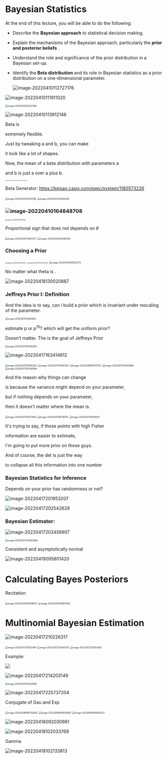 # Bayesian Statistics

At the end of this lecture, you will be able to do the following:

- Describe the **Bayesian approach**  to statistical decision making. 

- Explain the mechanisms of the Bayesian approach, particularly the **prior and posterior beliefs** . 

- Understand the role and significance of the prior distribution in a Bayesian set-up. 

- Identify the **Beta distribution**  and its role in Bayesian statistics as a prior distribution on a one-dimensional parameter. 

  ![image-20220410112727176](https://ik.imagekit.io/haochen/Typora/image-20220410112727176.png)

  

![image-20220410111911020](https://ik.imagekit.io/haochen/Typora/image-20220410111911020.png)

<img src="https://ik.imagekit.io/haochen/Typora/image-20220410112527384.png" alt="image-20220410112527384" style="zoom:50%;" />

![image-20220410113912146](https://ik.imagekit.io/haochen/Typora/image-20220410113912146.png)

Beta is

extremely flexible.

Just by tweaking a and b, you can make

it look like a lot of shapes.



Now, the mean of a beta distribution with parameters a

and b is just a over a plus b.

<img src="https://ik.imagekit.io/haochen/Typora/1920px-Beta_distribution_pdf.svg.png" alt="Probability density function for the Beta distribution" style="zoom:20%;" />



Beta Generator: https://keisan.casio.com/exec/system/1180573226

<img src="https://ik.imagekit.io/haochen/Typora/image-20220410114413786.png" alt="image-20220410114413786" style="zoom:50%;" />

<img src="https://ik.imagekit.io/haochen/Typora/image-20220410114436326.png" alt="image-20220410114436326" style="zoom:50%;" />

### ![image-20220410164848708](https://ik.imagekit.io/haochen/Typora/image-20220410164848708.png)

<img src="https://ik.imagekit.io/haochen/Typora/image-20220410165157656.png" alt="image-20220410165157656" style="zoom: 33%;" />



Proportional sign that does not depends on $\theta$

<img src="https://ik.imagekit.io/haochen/Typora/image-20220410171803377.png" alt="image-20220410171803377" style="zoom:50%;" />

<img src="https://ik.imagekit.io/haochen/Typora/image-20220410200948359.png" alt="image-20220410200948359" style="zoom:50%;" />







### Choosing a Prior

<img src="https://ik.imagekit.io/haochen/Typora/image-20220411093219204.png" alt="image-20220411093219204" style="zoom: 33%;" />

<img src="https://ik.imagekit.io/haochen/Typora/image-20220411093732143.png" alt="image-20220411093732143" style="zoom:33%;" />

<img src="https://ik.imagekit.io/haochen/Typora/image-20220411094502375.png" alt="image-20220411094502375" style="zoom:50%;" />

No matter what theta is .

![image-20220418130020887](https://ik.imagekit.io/haochen/Typora/image-20220418130020887.png)

### Jeffreys Prior I: Definition

And the idea is to say, can I build a prior which is invariant under rescaling of the parameter.

<img src="https://ik.imagekit.io/haochen/Typora/image-20220411113941628.png" alt="image-20220411113941628" style="zoom:50%;" />

estimate p or $p^{10}$? which will get the uniform prior?

Doesn’t matter. The is the goal of Jeffreys Prior

<img src="https://ik.imagekit.io/haochen/Typora/image-20220417163144294.png" alt="image-20220417163144294" style="zoom:50%;" />

![image-20220417163414612](https://ik.imagekit.io/haochen/Typora/image-20220417163414612.png)

<img src="https://ik.imagekit.io/haochen/Typora/image-20220417194016245.png" alt="image-20220417194016245" style="zoom:50%;" />

<img src="https://ik.imagekit.io/haochen/Typora/image-20220411113930387.png" alt="image-20220411113930387" style="zoom:50%;" />

<img src="https://ik.imagekit.io/haochen/Typora/image-20220416091513752.png" alt="image-20220416091513752" style="zoom:50%;" />

<img src="https://ik.imagekit.io/haochen/Typora/image-20220411114340866.png" alt="image-20220411114340866" style="zoom:50%;" />

<img src="https://ik.imagekit.io/haochen/Typora/image-20220417154740999.png" alt="image-20220417154740999" style="zoom:50%;" />

And the reason why things can change

is because the variance might depend on your parameter,

but if nothing depends on your parameter,

then it doesn't matter where the mean is.

<img src="https://ik.imagekit.io/haochen/Typora/image-20220417155721550.png" alt="image-20220417155721550" style="zoom:50%;" />

<img src="https://ik.imagekit.io/haochen/Typora/image-20220411115039755.png" alt="image-20220411115039755" style="zoom:50%;" />

<img src="https://ik.imagekit.io/haochen/Typora/image-20220411115838417.png" alt="image-20220411115838417" style="zoom:50%;" />



It's trying to say, if those points with high Fisher

information are easier to estimate,

I'm going to put more prior on those guys.



And of course, the det is just the way

to collapse all this information into one number





### Bayesian Statistics for Inference

Depends on your prior has randomness or not?

![image-20220417201953207](https://ik.imagekit.io/haochen/Typora/image-20220417201953207.png)

![image-20220417202542628](https://ik.imagekit.io/haochen/Typora/image-20220417202542628.png)

### Bayesian Estimator:

![image-20220417203456907](https://ik.imagekit.io/haochen/Typora/image-20220417203456907.png)

<img src="https://ik.imagekit.io/haochen/Typora/image-20220417204002606.png" alt="image-20220417204002606" style="zoom:50%;" />

Consistent and asymptotically normal

![image-20220419095801420](https://ik.imagekit.io/haochen/Typora/image-20220419095801420.png)



# Calculating Bayes Posteriors

Recitation

<img src="https://ik.imagekit.io/haochen/Typora/image-20220410154306057.png" alt="image-20220410154306057" style="zoom:50%;" />

<img src="https://ik.imagekit.io/haochen/Typora/image-20220410154957400.png" alt="image-20220410154957400" style="zoom:50%;" />



# Multinomial Bayesian Estimation

![image-20220417210226317](https://ik.imagekit.io/haochen/Typora/image-20220417210226317.png)

<img src="https://ik.imagekit.io/haochen/Typora/image-20220417211932491.png" alt="image-20220417211932491" style="zoom:50%;" />

<img src="https://ik.imagekit.io/haochen/Typora/image-20220417212405126.png" alt="image-20220417212405126" style="zoom:50%;" />

<img src="https://ik.imagekit.io/haochen/Typora/image-20220417212503493.png" alt="image-20220417212503493" style="zoom:50%;" />

Example:

![](https://ik.imagekit.io/haochen/Typora/image-20220417213535494.png)

![image-20220417214203149](https://ik.imagekit.io/haochen/Typora/image-20220417214203149.png)

<img src="https://ik.imagekit.io/haochen/Typora/image-20220417214226166.png" alt="image-20220417214226166" style="zoom:50%;" />

![image-20220417225737204](https://ik.imagekit.io/haochen/Typora/image-20220417225737204.png)

Conjugate of Gau and Exp

<img src="https://ik.imagekit.io/haochen/Typora/image-20220418090752620.png" alt="image-20220418090752620" style="zoom:50%;" />

<img src="https://ik.imagekit.io/haochen/Typora/image-20220418090835900.png" alt="image-20220418090835900" style="zoom:50%;" />

<img src="https://ik.imagekit.io/haochen/Typora/image-20220418090854227.png" alt="image-20220418090854227" style="zoom:50%;" />

![image-20220418092030981](https://ik.imagekit.io/haochen/Typora/image-20220418092030981.png)

![image-20220418102033769](https://ik.imagekit.io/haochen/Typora/image-20220418102033769.png)

Gamma

![image-20220418102133813](https://ik.imagekit.io/haochen/Typora/image-20220418102133813.png)

